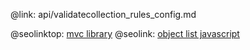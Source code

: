 @link: api/validatecollection_rules_config.md

@seolinktop: [mvc library](https://webix.com)
@seolink: [object list javascript](https://webix.com/widget/list/)